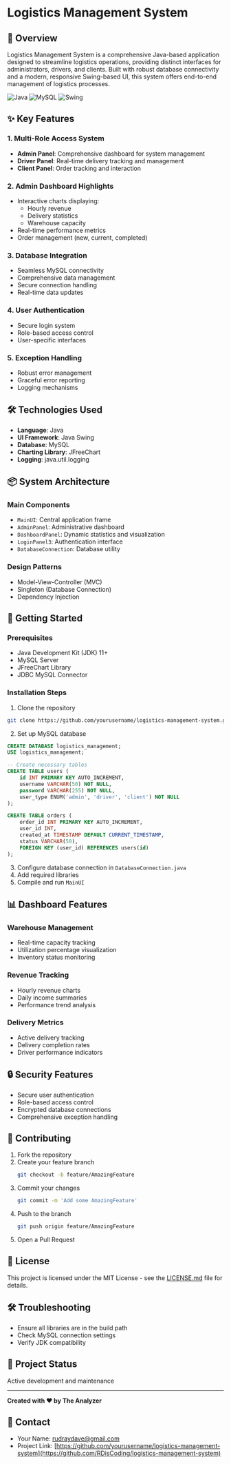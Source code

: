 # Logistics Management System

## 🚚 Overview

Logistics Management System is a comprehensive Java-based application designed to streamline logistics operations, providing distinct interfaces for administrators, drivers, and clients. Built with robust database connectivity and a modern, responsive Swing-based UI, this system offers end-to-end management of logistics processes.

![Java](https://img.shields.io/badge/Java-ED8B00?style=for-the-badge&logo=java&logoColor=white)
![MySQL](https://img.shields.io/badge/MySQL-005C84?style=for-the-badge&logo=mysql&logoColor=white)
![Swing](https://img.shields.io/badge/Swing-007396?style=for-the-badge&logo=java&logoColor=white)

## ✨ Key Features

### 1. Multi-Role Access System
- **Admin Panel**: Comprehensive dashboard for system management
- **Driver Panel**: Real-time delivery tracking and management
- **Client Panel**: Order tracking and interaction

### 2. Admin Dashboard Highlights
- Interactive charts displaying:
  - Hourly revenue
  - Delivery statistics
  - Warehouse capacity
- Real-time performance metrics
- Order management (new, current, completed)

### 3. Database Integration
- Seamless MySQL connectivity
- Comprehensive data management
- Secure connection handling
- Real-time data updates

### 4. User Authentication
- Secure login system
- Role-based access control
- User-specific interfaces

### 5. Exception Handling
- Robust error management
- Graceful error reporting
- Logging mechanisms

## 🛠 Technologies Used

- **Language**: Java
- **UI Framework**: Java Swing
- **Database**: MySQL
- **Charting Library**: JFreeChart
- **Logging**: java.util.logging

## 📦 System Architecture

### Main Components
- `MainUI`: Central application frame
- `AdminPanel`: Administrative dashboard
- `DashboardPanel`: Dynamic statistics and visualization
- `LoginPanel3`: Authentication interface
- `DatabaseConnection`: Database utility

### Design Patterns
- Model-View-Controller (MVC)
- Singleton (Database Connection)
- Dependency Injection

## 🚀 Getting Started

### Prerequisites
- Java Development Kit (JDK) 11+
- MySQL Server
- JFreeChart Library
- JDBC MySQL Connector

### Installation Steps
1. Clone the repository
```bash
git clone https://github.com/yourusername/logistics-management-system.git
```

2. Set up MySQL database
```sql
CREATE DATABASE logistics_management;
USE logistics_management;

-- Create necessary tables
CREATE TABLE users (
    id INT PRIMARY KEY AUTO_INCREMENT,
    username VARCHAR(50) NOT NULL,
    password VARCHAR(255) NOT NULL,
    user_type ENUM('admin', 'driver', 'client') NOT NULL
);

CREATE TABLE orders (
    order_id INT PRIMARY KEY AUTO_INCREMENT,
    user_id INT,
    created_at TIMESTAMP DEFAULT CURRENT_TIMESTAMP,
    status VARCHAR(50),
    FOREIGN KEY (user_id) REFERENCES users(id)
);
```

3. Configure database connection in `DatabaseConnection.java`
4. Add required libraries
5. Compile and run `MainUI`

## 📊 Dashboard Features

### Warehouse Management
- Real-time capacity tracking
- Utilization percentage visualization
- Inventory status monitoring

### Revenue Tracking
- Hourly revenue charts
- Daily income summaries
- Performance trend analysis

### Delivery Metrics
- Active delivery tracking
- Delivery completion rates
- Driver performance indicators

## 🔒 Security Features
- Secure user authentication
- Role-based access control
- Encrypted database connections
- Comprehensive exception handling

## 🤝 Contributing
1. Fork the repository
2. Create your feature branch
   ```bash
   git checkout -b feature/AmazingFeature
   ```
3. Commit your changes
   ```bash
   git commit -m 'Add some AmazingFeature'
   ```
4. Push to the branch
   ```bash
   git push origin feature/AmazingFeature
   ```
5. Open a Pull Request

## 📝 License
This project is licensed under the MIT License - see the [LICENSE.md](LICENSE) file for details.

## 🛠️ Troubleshooting
- Ensure all libraries are in the build path
- Check MySQL connection settings
- Verify JDK compatibility

## 🌟 Project Status
Active development and maintenance

---

**Created with ❤️ by The Analyzer**

## 📧 Contact
- Your Name: rudraydave@gmail.com
- Project Link: [https://github.com/yourusername/logistics-management-system](https://github.com/RDisCoding/logistics-management-system)
